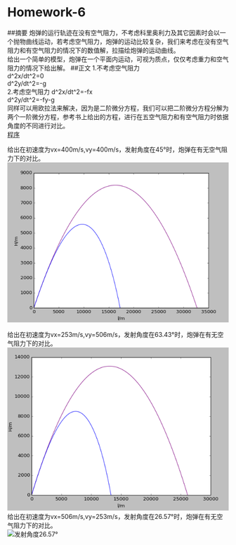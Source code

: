 # Homework-6  
##摘要
炮弹的运行轨迹在没有空气阻力，不考虑科里奥利力及其它因素时会以一个抛物曲线运动，若考虑空气阻力，炮弹的运动比较复杂，我们来考虑在没有空气阻力和有空气阻力的情况下的数值解，拉描绘炮弹的运动曲线。  
给出一个简单的模型，炮弹在一个平面内运动，可视为质点，仅仅考虑重力和空气阻力的情况下给出解。
##正文
1.不考虑空气阻力  
d^2x/dt^2=0  
d^2y/dt^2=-g  
2.考虑空气阻力
d^2x/dt^2=-fx  
d^2y/dt^2=-fy-g  
同样可以用欧拉法来解决，因为是二阶微分方程，我们可以把二阶微分方程分解为两个一阶微分方程，参考书上给出的方程，进行在五空气阻力和有空气阻力时依据角度的不同进行对比。  
[程序](https://github.com/Wangzhengwhu/Homework-6/blob/master/1.py)  

给出在初速度为vx=400m/s,vy=400m/s，发射角度在45°时，炮弹在有无空气阻力下的对比。  
![发射角度45°](https://github.com/Wangzhengwhu/Homework-6/blob/master/45.png)  

给出在初速度为vx=253m/s,vy=506m/s，发射角度在63.43°时，炮弹在有无空气阻力下的对比。  
![发射角度63.43°](https://github.com/Wangzhengwhu/Homework-6/blob/master/63.png)  
给出在初速度为vx=506m/s,vy=253m/s，发射角度在26.57°时，炮弹在有无空气阻力下的对比。  
![发射角度26.57°](https://github.com/Wangzhengwhu/Homework-6/blob/master/26.png)  





